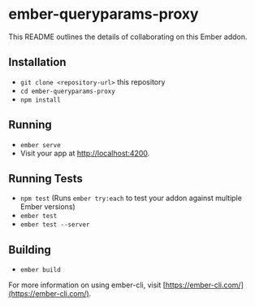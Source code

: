 # ember-queryparams-proxy

This README outlines the details of collaborating on this Ember addon.

## Installation

* `git clone <repository-url>` this repository
* `cd ember-queryparams-proxy`
* `npm install`

## Running

* `ember serve`
* Visit your app at [http://localhost:4200](http://localhost:4200).

## Running Tests

* `npm test` (Runs `ember try:each` to test your addon against multiple Ember versions)
* `ember test`
* `ember test --server`

## Building

* `ember build`

For more information on using ember-cli, visit [https://ember-cli.com/](https://ember-cli.com/).
